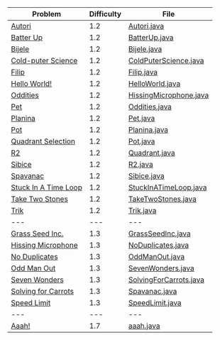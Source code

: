 | Problem                                                                  | Difficulty | File                                                                |
| ---                                                                      | ---        | ---                                                                 |
| [Autori](https://open.kattis.com/problems/autori)                        | 1.2        | [Autori.java](../blob/master/1.2/Autori.java)                       |
| [Batter Up](https://open.kattis.com/problems/batterup)                   | 1.2        | [BatterUp.java](../blob/master/1.2/BatterUp.java)                   |
| [Bijele](https://open.kattis.com/problems/bijele)                        | 1.2        | [Bijele.java](../blob/master/1.2/Bijele.java)                       |
| [Cold-puter Science](https://open.kattis.com/problems/cold)              | 1.2        | [ColdPuterScience.java](../blob/master/1.2/ColdPuterScience.java)   |
| [Filip](https://open.kattis.com/problems/filip)                          | 1.2        | [Filip.java](../blob/master/1.2/Filip.java)                         |
| [Hello World!](https://open.kattis.com/problems/hello)                   | 1.2        | [HelloWorld.java](../blob/master/1.2/HelloWorld.java)               |
| [Oddities](https://open.kattis.com/problems/oddities)                    | 1.2        | [HissingMicrophone.java](../blob/master/1.2/HissingMicrophone.java) |
| [Pet](https://open.kattis.com/problems/pet)                              | 1.2        | [Oddities.java](../blob/master/1.2/Oddities.java)                   |
| [Planina](https://open.kattis.com/problems/planina)                      | 1.2        | [Pet.java](../blob/master/1.2/Pet.java)                             |
| [Pot](https://open.kattis.com/problems/pot)                              | 1.2        | [Planina.java](../blob/master/1.2/Planina.java)                     |
| [Quadrant Selection](https://open.kattis.com/problems/quadrant)          | 1.2        | [Pot.java](../blob/master/1.2/Pot.java)                             |
| [R2](https://open.kattis.com/problems/r2)                                | 1.2        | [Quadrant.java](../blob/master/1.2/Quadrant.java)                   |
| [Sibice](https://open.kattis.com/problems/sibice)                        | 1.2        | [R2.java](../blob/master/1.2/R2.java)                               |
| [Spavanac](https://open.kattis.com/problems/spavanac)                    | 1.2        | [Sibice.java](../blob/master/1.2/Sibice.java)                       |
| [Stuck In A Time Loop](https://open.kattis.com/problems/timeloop)        | 1.2        | [StuckInATimeLoop.java](../blob/master/1.2/StuckInATimeLoop.java)   |
| [Take Two Stones](https://open.kattis.com/problems/twostones)            | 1.2        | [TakeTwoStones.java](../blob/master/1.2/TakeTwoStones.java)         |
| [Trik](https://open.kattis.com/problems/trik)                            | 1.2        | [Trik.java](../blob/master/1.2/Trik.java)                           |
| ---                                                                      | ---        | ---                                                                 |
| [Grass Seed Inc.](https://open.kattis.com/problems/grassseed)            | 1.3        | [GrassSeedInc.java](../blob/master/1.3/GrassSeedInc.java)           |
| [Hissing Microphone](https://open.kattis.com/problems/hissingmicrophone) | 1.3        | [NoDuplicates.java](../blob/master/1.3/NoDuplicates.java)           |
| [No Duplicates](https://open.kattis.com/problems/nodup)                  | 1.3        | [OddManOut.java](../blob/master/1.3/OddManOut.java)                 |
| [Odd Man Out](https://open.kattis.com/problems/oddmanout)                | 1.3        | [SevenWonders.java](../blob/master/1.3/SevenWonders.java)           |
| [Seven Wonders](https://open.kattis.com/problems/sevenwonders)           | 1.3        | [SolvingForCarrots.java](../blob/master/1.3/SolvingForCarrots.java) |
| [Solving for Carrots](https://open.kattis.com/problems/carrots)          | 1.3        | [Spavanac.java](../blob/master/1.3/Spavanac.java)                   |
| [Speed Limit](https://open.kattis.com/problems/speedlimit)               | 1.3        | [SpeedLimit.java](../blob/master/1.3/SpeedLimit.java)               |
| ---                                                                      | ---        | ---                                                                 |
| [Aaah!](https://open.kattis.com/problems/aaah)                           | 1.7        | [aaah.java](../blob/master/1.3/aaah.java)                           |